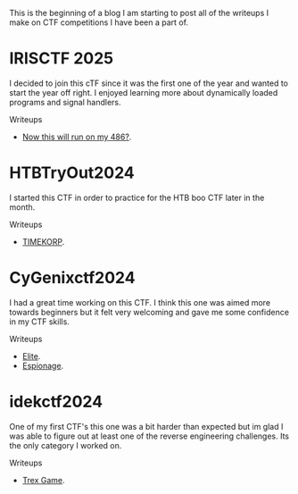 This is the beginning of a blog I am starting to post all of the writeups I make on CTF competitions I have been a part of.
<h1>IRISCTF 2025</h1>  
<p>
    I decided to join this cTF since it was the first one of the year and wanted to start the year off right. I enjoyed learning more about dynamically loaded programs and signal handlers.
</p>  

Writeups
<ul>
    <li>
        <a href="https://github.com/acwDevs/CTF-Writeups/blob/main/IRISCTF-2025.pdf">Now this will run on my 486?</a>.
    </li>
</ul>



<h1>HTBTryOut2024</h1>  
<p>
    I started this CTF in order to practice for the HTB boo CTF later in the month.
</p>  

Writeups
<ul>
    <li>
        <a href="https://github.com/acwDevs/CTF-Writeups/blob/main/HTB%20TIMEKORP%20CTF.pdf">TIMEKORP</a>.
    </li>
</ul>


<h1>CyGenixctf2024</h1>  
<p>
    I had a great time working on this CTF. I think this one was aimed more towards beginners but it felt very welcoming and gave me some confidence in my CTF skills.
</p>

Writeups
<ul>
    <li>
        <a href="https://github.com/acwDevs/CTF-Writeups/blob/main/Elite-cygenix.pdf">Elite</a>.
    </li>
    <li>
        <a href="https://github.com/acwDevs/CTF-Writeups/blob/main/Espionage-cygenix.pdf">Espionage</a>.
    </li>
</ul>


<h1>idekctf2024</h1>  
<p>
    One of my first CTF's this one was a bit harder than expected but im glad I was able to figure out at least one of the reverse engineering challenges. Its the only category I worked on.
</p>  

Writeups
<ul>
    <li>
        <a href="https://github.com/acwDevs/idekCTF2024/blob/main/Trex%20game.pdf">Trex Game</a>.
    </li>
</ul>
